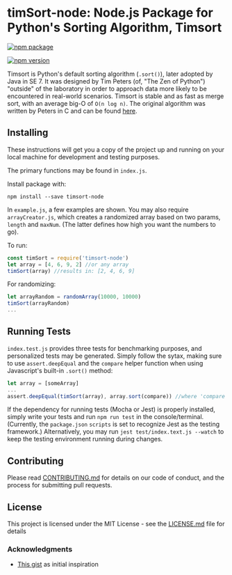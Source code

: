 # timSort-node: Node.js Package for Python's Sorting Algorithm, Timsort

[![npm package](https://nodei.co/npm/timsort-node.png?downloads=true&downloadRank=true&stars=true)](https://www.npmjs.com/package/timsort-node)

[![npm version](https://badge.fury.io/js/timsort-node.svg)](https://badge.fury.io/js/timsort-node)

Timsort is Python's default sorting algorithm (`.sort()`), later adopted by Java in SE 7. It was designed by Tim Peters (of, "The Zen of Python") "outside" of the laboratory in order to approach data more likely to be encountered in real-world scenarios. Timsort is stable and as fast as merge sort, with an average big-O of `O(n log n)`. The original algorithm was written by Peters in C and can be found [here](http://svn.python.org/projects/python/trunk/Objects/listobject.c).

## Installing

These instructions will get you a copy of the project up and running on your local machine for development and testing purposes.

The primary functions may be found in `index.js`.

Install package with:
```
npm install --save timsort-node
```
In `example.js`, a few examples are shown. You may also require `arrayCreator.js`, which creates a randomized array based on two params, `length` and `maxNum`. (The latter defines how high you want the numbers to go).

To run:
```javascript
const timSort = require('timsort-node')
let array = [4, 6, 9, 2] //or any array
timSort(array) //results in: [2, 4, 6, 9]
```
For randomizing:
```javascript
let arrayRandom = randomArray(10000, 10000)
timSort(arrayRandom)
...
```

## Running Tests

`index.test.js` provides three tests for benchmarking purposes, and personalized tests may be generated. Simply follow the sytax, making sure to use `assert.deepEqual` and the `compare` helper function when using Javascript's built-in `.sort()` method:
```javascript
let array = [someArray]
...
assert.deepEqual(timSort(array), array.sort(compare)) //where 'compare' is predefined at the beginning of index.test.js
```
If the dependency for running tests (Mocha or Jest) is properly installed, simply write your tests and run `npm run test` in the console/terminal. (Currently, the `package.json` `scripts` is set to recognize Jest as the testing framework.) Alternatively, you may run `jest test/index.text.js --watch` to keep the testing environment running during changes.

## Contributing

Please read [CONTRIBUTING.md](https://github.com/rscheiwe/npm-timsort/contributing.md) for details on our code of conduct, and the process for submitting pull requests.

## License

This project is licensed under the MIT License - see the [LICENSE.md](LICENSE.md) file for details

### Acknowledgments

* [This gist](https://gist.github.com/brandonskerritt/f6ccc000ab6527769999fd0a9ebf59de) as initial inspiration
